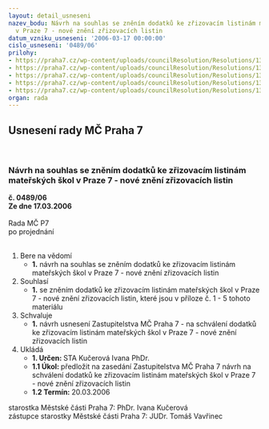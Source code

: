 ```yaml
---
layout: detail_usneseni
nazev_bodu: Návrh na souhlas se zněním dodatků ke zřizovacím listinám mateřských škol
  v Praze 7 - nové znění zřizovacích listin
datum_vzniku_usneseni: '2006-03-17 00:00:00'
cislo_usneseni: '0489/06'
prilohy:
- https://praha7.cz/wp-content/uploads/councilResolution/Resolutions/13199/15-dodatek_%c4%8d._3_m%c5%a1_v%c3%bd%c5%a1iny.doc
- https://praha7.cz/wp-content/uploads/councilResolution/Resolutions/13199/15-dodatek_m%c5%a1_uranie.doc
- https://praha7.cz/wp-content/uploads/councilResolution/Resolutions/13199/15-dodatek_m%c5%a1_kosteln%c3%ad.doc
- https://praha7.cz/wp-content/uploads/councilResolution/Resolutions/13199/15-dodatek_m%c5%a1_letohradsk%c3%a1.doc
- https://praha7.cz/wp-content/uploads/councilResolution/Resolutions/13199/15-dodatek_m%c5%a1_%c5%a1tola.doc
organ: rada
---
```

<div id="ucUsn_pList" class="usn">
	<span><h2>Usnesení rady MČ Praha 7 </h2>
<br></span><div class="standBody">
<span><h3>Návrh na souhlas se zněním dodatků ke zřizovacím listinám mateřských škol v Praze 7 - nové znění zřizovacích listin</h3></span><div class="center">
		<strong>č. 0489/06</strong><br>
	</div>
<div class="center">
		<strong>Ze dne 17.03.2006</strong><br><br>
	</div>Rada MČ P7<br> po projednání<br><br><ol>
<li>Bere na vědomí<ul><li>
<strong>1.</strong> návrh na souhlas se zněním dodatků ke zřizovacím listinám mateřských škol v Praze 7 - nové znění zřizovacích listin</li></ul>
</li>
<li>Souhlasí<ul><li>
<strong>1.</strong> se zněním dodatků ke zřizovacím listinám mateřských škol v Praze 7 - nové znění zřizovacích listin, které jsou v příloze č. 1 - 5 tohoto materiálu</li></ul>
</li>
<li>Schvaluje<ul><li>
<strong>1.</strong> návrh usnesení Zastupitelstva MČ Praha 7 - na schválení dodatků ke zřizovacím listinám mateřských škol v Praze 7 - nové znění zřizovacích listin</li></ul>
</li>
<li>Ukládá<ul>
<li>
<strong>1. Určen: </strong>STA Kučerová Ivana PhDr.</li>
<li>
<strong>1.1 Úkol: </strong>předložit na zasedání Zastupitelstva MČ Praha 7 návrh na schválení dodatků ke zřizovacím listinám mateřských škol v Praze 7 - nové znění zřizovacích listin</li>
<li>
<strong>1.2 Termín: </strong>20.03.2006</li>
</ul>
</li>
</ol>starostka Městské části Praha 7: PhDr. Ivana Kučerová<br>zástupce starostky Městské části Praha 7: JUDr. Tomáš Vavřinec 
</div>
</div>
